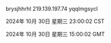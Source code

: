 brysjhhrhl 219.139.197.74 yqqlmgsycl

2024年 10月 30日 星期三 23:00:02 CST

2024年 10月 30日 星期三 15:00:02 GMT

